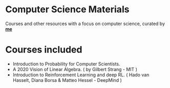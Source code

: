 # Computer Science Materials
Courses and other resources with a focus on computer science, curated by [**me**](www.github.com/victorl2)

# Courses included
+ Introduction to Probability for Computer Scientists.
+ A 2020 Vision of Linear Algebra. ( by Gilbert Strang - MIT )
+ Introduction to Reinforcement Learning and deep RL. ( Hado van Hasselt, Diana Borsa & Matteo Hessel - DeepMind )
